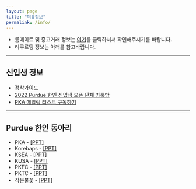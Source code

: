 ```yaml
---
layout: page
title: "퍼듀정보"
permalink: /info/
---
```


* 룸메이트 및 중고거래 정보는 [여기](https://b.purdueka.org)를 클릭하셔서 확인해주시기를 바랍니다.
* 리쿠르팅 정보는 아래를 참고바랍니다.

***
## 신입생 정보

* [정착가이드](https://sites.google.com/view/purduelife/home?authuser=0)
* [2022 Purdue 한인 신입생 오픈 단체 카톡방](https://open.kakao.com/o/gE63NvJd)
* [PKA 메일링 리스트 구독하기](https://lists.purdue.edu/mailman/listinfo/pka)

***
## Purdue 한인 동아리
* PKA - [\[PPT\]](/assets/2022-2023-PKA-1.pdf)
* Korebaps - [\[PPT\]](/assets/Korebaps-1.pdf)
* KSEA - [\[PPT\]](/assets/KSEA-2.pdf)
* KUSA - [\[PPT\]](/assets/KUSA-1.pdf)
* PKFC - [\[PPT\]](/assets/PKFC-1.pdf)
* PKTC - [\[PPT\]](/assets/PKTC-1.pdf)
* 작은불꽃 - [\[PPT\]](/assets/작은불꽃-1.pdf)
